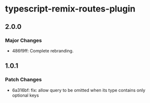 # typescript-remix-routes-plugin

## 2.0.0

### Major Changes

- 486f9ff: Complete rebranding.

## 1.0.1

### Patch Changes

- 6a316bf: fix: allow query to be omitted when its type contains only optional keys
